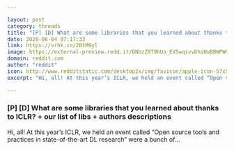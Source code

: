 ```yaml
---

layout: post
category: threads
title: "[P] [D] What are some libraries that you learned about thanks to ICLR? + our list of libs + authors descriptions"
date: 2020-06-04 07:17:33
link: https://vrhk.co/2BtM9yl
image: https://external-preview.redd.it/DNbzZ9T9hUo_EV5wqivvDhiNwBBWPWGTAiAFTIheb64.jpg?width=1200&height=628.272251309&auto=webp&crop=1200:628.272251309,smart&s=07c4f820c32bfc5c023a8fe355a9e19cb3c0d451
domain: reddit.com
author: "reddit"
icon: http://www.redditstatic.com/desktop2x/img/favicon/apple-icon-57x57.png
excerpt: "Hi, all! At this year’s ICLR, we held an event called “Open source tools and practices in state-of-the-art DL research“ were a bunch of..."

---
```


### [P] [D] What are some libraries that you learned about thanks to ICLR? + our list of libs + authors descriptions

Hi, all! At this year’s ICLR, we held an event called “Open source tools and practices in state-of-the-art DL research“ were a bunch of...